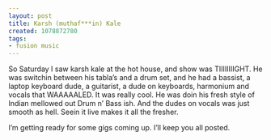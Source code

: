 ```yaml
---
layout: post
title: Karsh (muthaf***in) Kale
created: 1078872780
tags:
- fusion music
---
```

So Saturday I saw karsh kale at the hot house, and show was TIIIIIIIIGHT. He was switchin between his tabla’s and a drum set, and he had a bassist, a laptop keyboard dude, a guitarist, a dude on keyboards, harmonium and vocals that WAAAAALED. It was really cool. He was doin his fresh style of Indian mellowed out Drum n’ Bass ish. And the dudes on vocals was just smooth as hell. Seein it live makes it all the fresher.

I’m getting ready for some gigs coming up. I’ll keep you all posted.
